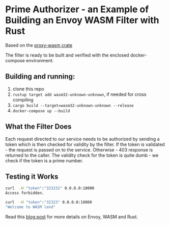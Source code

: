 # Prime Authorizer - an Example of Building an Envoy WASM Filter with Rust

Based on the [proxy-wasm crate](https://crates.io/crates/proxy-wasm/0.1.0)

The filter is ready to be built and verified with the enclosed docker-compose environment.

## Building and running:

1. clone this repo
2. `rustup target add wasm32-unknown-unknown`, if needed for cross compiling
3. `cargo build --target=wasm32-unknown-unknown --release`
4. `docker-compose up --build`

## What the Filter Does
Each request directed to our service needs to be authorized by sending a token which is then checked for validity by the filter. If the token is validated - the request is passed on to the service. Otherwise - 403 response is returned to the caller. 
The validity check for the token is quite dumb - we check if the token is a prime number.

## Testing it Works
```bash
curl  -H "token":"323232" 0.0.0.0:18000
Access forbidden.

curl  -H "token":"32323" 0.0.0.0:18000
"Welcome to WASM land"
```

Read this [blog post](https://antweiss.com/blog/extending-envoy-with-wasm-and-rust/) for more details on Envoy, WASM and Rust.
